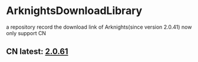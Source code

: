 # ArknightsDownloadLibrary
a repository record the download link of Arknights(since version 2.0.41) now only support CN


## CN latest: [2.0.61](https://ak.hypergryph.com/downloads/android_lastest)
